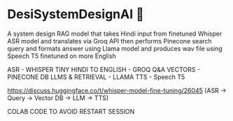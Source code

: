  
# DesiSystemDesignAI 🧠 

A system design RAG model that takes Hindi input from finetuned Whisper ASR model and translates via Groq API then performs Pinecone search query and formats answer using Llama model and produces wav file using Speech T5 finetuned on more English


ASR - WHISPER TINY 
HINDI TO ENGLISH - GROQ 
Q&A VECTORS - PINECONE DB 
LLMS & RETRIEVAL - LLAMA 
TTS - Speech T5

https://discuss.huggingface.co/t/whisper-model-fine-tuning/26045
(ASR → Query → Vector DB → LLM → TTS)


COLAB CODE TO AVOID RESTART SESSION
<!-- function ConnectButton(){
    console.log("Connect pushed");
    document.querySelector("#top-toolbar > colab-connect-button").shadowRoot.querySelector("#connect").click()
}
setInterval(ConnectButton, 60000); -->



